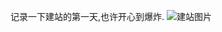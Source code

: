 记录一下建站的第一天,也许开心到爆炸.
![建站图片](https://upload-bbs.miyoushe.com/upload/2024/07/27/75276539/98580c852764d70e5a9597aa7678f131_2245446554692880272.jpg)